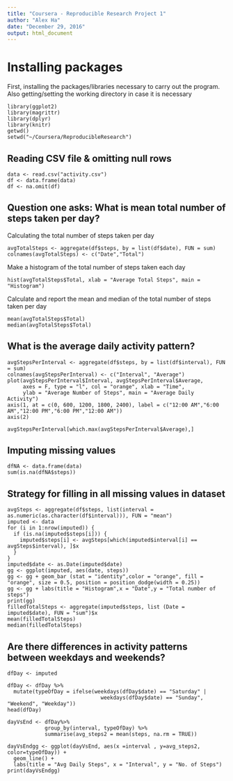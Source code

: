 ```yaml
---
title: "Coursera - Reproducible Research Project 1"
author: "Alex Ha"
date: "December 29, 2016"
output: html_document
---
```


# Installing packages
First, installing the packages/libraries necessary to carry out the program. Also getting/setting the working directory in case it is necessary
```
library(ggplot2)
library(magrittr)
library(dplyr)
library(knitr)
getwd()
setwd("~/Coursera/ReproducibleResearch")
```
## Reading CSV file & omitting null rows
```
data <- read.csv("activity.csv")
df <- data.frame(data)
df <- na.omit(df)
```
## Question one asks: What is mean total number of steps taken per day?

Calculating the total number of steps taken per day
```
avgTotalSteps <- aggregate(df$steps, by = list(df$date), FUN = sum)
colnames(avgTotalSteps) <- c("Date","Total")
```
Make a histogram of the total number of steps taken each day
```
hist(avgTotalSteps$Total, xlab = "Average Total Steps", main = "Histogram")
```
Calculate and report the mean and median of the total number of steps taken per day
```
mean(avgTotalSteps$Total)
median(avgTotalSteps$Total)
```
## What is the average daily activity pattern?
```
avgStepsPerInterval <- aggregate(df$steps, by = list(df$interval), FUN = sum)
colnames(avgStepsPerInterval) <- c("Interval", "Average")
plot(avgStepsPerInterval$Interval, avgStepsPerInterval$Average,
     axes = F, type = "l", col = "orange", xlab = "Time", 
     ylab = "Average Number of Steps", main = "Average Daily Activity")
axis(1, at = c(0, 600, 1200, 1800, 2400), label = c("12:00 AM","6:00 AM","12:00 PM","6:00 PM","12:00 AM"))
axis(2)

avgStepsPerInterval[which.max(avgStepsPerInterval$Average),]
```
## Imputing missing values
```
dfNA <- data.frame(data)
sum(is.na(dfNA$steps))
```
## Strategy for filling in all missing values in dataset
```
avgSteps <- aggregate(df$steps, list(interval = as.numeric(as.character(df$interval))), FUN = "mean")
imputed <- data 
for (i in 1:nrow(imputed)) {
  if (is.na(imputed$steps[i])) {
    imputed$steps[i] <- avgSteps[which(imputed$interval[i] == avgSteps$interval), ]$x
  }
}
imputed$date <- as.Date(imputed$date)
gg <- ggplot(imputed, aes(date, steps)) 
gg <- gg + geom_bar (stat = "identity",color = "orange", fill = "orange", size = 0.5, position = position_dodge(width = 0.25)) 
gg <- gg + labs(title = "Histogram",x = "Date",y = "Total number of steps")
print(gg)
filledTotalSteps <- aggregate(imputed$steps, list (Date = imputed$date), FUN = "sum")$x
mean(filledTotalSteps)
median(filledTotalSteps)
```

## Are there differences in activity patterns between weekdays and weekends?
```
dfDay <- imputed

dfDay <- dfDay %>%
  mutate(typeOfDay = ifelse(weekdays(dfDay$date) == "Saturday" | 
                              weekdays(dfDay$date) == "Sunday", "Weekend", "Weekday"))
head(dfDay)

dayVsEnd <- dfDay%>%
            group_by(interval, typeOfDay) %>%
            summarise(avg_steps2 = mean(steps, na.rm = TRUE))
  
dayVsEndgg <- ggplot(dayVsEnd, aes(x =interval , y=avg_steps2, color=typeOfDay)) +
  geom_line() +
  labs(title = "Avg Daily Steps", x = "Interval", y = "No. of Steps")
print(dayVsEndgg)
```